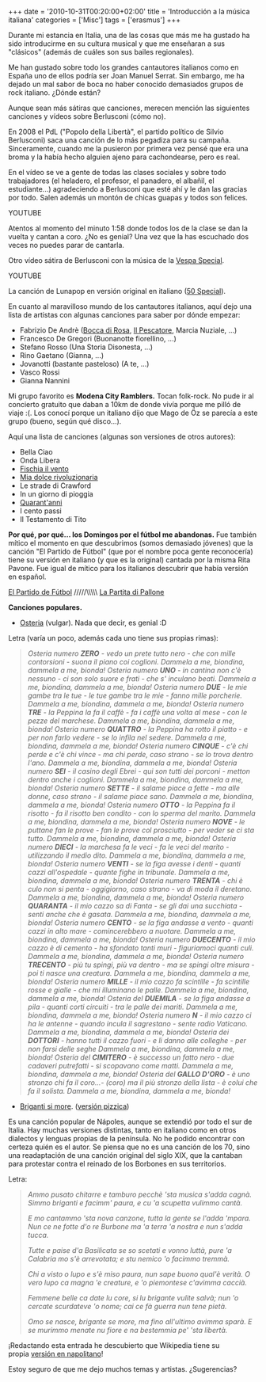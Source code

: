 +++
date = '2010-10-31T00:20:00+02:00'
title = 'Introducción a la música italiana'
categories = ['Misc']
tags = ['erasmus']
+++

Durante mi estancia en Italia, una de las cosas que más me ha gustado ha sido introducirme en su cultura musical y que me enseñaran a sus "clásicos" (además de cuáles son sus bailes regionales).

Me han gustado sobre todo los grandes cantautores italianos como en España uno de ellos podría ser Joan Manuel Serrat. Sin embargo, me ha dejado un mal sabor de boca no haber conocido demasiados grupos de rock italiano. ¿Dónde están?

Aunque sean más sátiras que canciones, merecen mención las siguientes canciones y vídeos sobre Berlusconi (cómo no).

En 2008 el PdL ("Popolo della Libertà", el partido político de Silvio Berlusconi) saca una canción de lo más pegadiza para su campaña. Sinceramente, cuando me la pusieron por primera vez pensé que era una broma y la había hecho alguien ajeno para cachondearse, pero es real.

En el vídeo se ve a gente de todas las clases sociales y sobre todo trabajadores (el heladero, el profesor, el panadero, el albañil, el estudiante...) agradeciendo a Berlusconi que esté ahí y le dan las gracias por todo. Salen además un montón de chicas guapas y todos son felices.

YOUTUBE

Atentos al momento del minuto 1:58 donde todos los de la clase se dan la vuelta y cantan a coro. ¿No es genial? Una vez que la has escuchado dos veces no puedes parar de cantarla.

Otro vídeo sátira de Berlusconi con la música de la [Vespa Special](http://www.youtube.com/watch?v=Md702EbjnkY).

YOUTUBE

La canción de Lunapop en versión original en italiano ([50 Special](http://www.youtube.com/watch?v=8bN2-DgXk3U)).

En cuanto al maravilloso mundo de los cantautores italianos, aquí dejo una lista de artistas con algunas canciones para saber por dónde empezar:

- Fabrizio De Andrè ([Bocca di Rosa](http://www.youtube.com/watch?v=5iGoQ-0yb7E), [Il Pescatore](http://www.youtube.com/watch?v=6e0jMmmy2yc), Marcia Nuziale, ...)
- Francesco De Gregori (Buonanotte fiorellino, ...)
- Stefano Rosso (Una Storia Disonesta, ...)
- Rino Gaetano (Gianna, ...)
- Jovanotti (bastante pasteloso) (A te, ...)
- Vasco Rossi
- Gianna Nannini

Mi grupo favorito es **Modena City Ramblers.** Tocan folk-rock. No pude ir al concierto gratuito que daban a 10km de donde vivía porque me pilló de viaje :(. Los conocí porque un italiano dijo que Mago de Öz se parecía a este grupo (bueno, según qué disco...).

Aquí una lista de canciones (algunas son versiones de otros autores):

- Bella Ciao
- Onda Libera
- [Fischia il vento](http://www.youtube.com/watch?v=N6HCNwyfvdo)
- [Mia dolce rivoluzionaria](http://www.youtube.com/watch?v=HK7nbWqDAb0)
- Le strade di Crawford
- In un giorno di pioggia
- [Quarant'anni](http://www.youtube.com/watch?v=f_wYdY5-A0c)
- I cento passi
- Il Testamento di Tito

**Por qué, por qué... los Domingos por el fútbol me abandonas.** Fue también mítico el momento en que descubrimos (somos demasiado jóvenes) que la canción "El Partido de Fútbol" (que por el nombre poca gente reconocería) tiene su versión en italiano (y que es la original) cantada por la misma Rita Pavone. Fue igual de mítico para los italianos descubrir que había versión en español.

[El Partido de Fútbol](http://www.youtube.com/watch?v=Rd9H7SYVuh0) /////\\\\\\\\\\ [La Partita di Pallone](http://www.youtube.com/watch?v=DERSWPBE0Xc)

**Canciones populares.**

- [Osteria](http://www.youtube.com/watch?v=wPmdx-hbSo4) (vulgar). Nada que decir, es genial :D

Letra (varía un poco, además cada uno tiene sus propias rimas):

> *Osteria numero **ZERO** - vedo un prete tutto nero - che con mille contorsioni - suona il piano coi coglioni.*
> *Dammela a me, biondina, dammela a me, bionda!*
> *Osteria numero **UNO** - in cantina non c'è nessuno - ci son solo suore e frati - che s' inculano beati.*
> *Dammela a me, biondina, dammela a me, bionda!*
> *Osteria numero **DUE** - le mie gambe tra le tue - le tue gambe tra le mie - fanno mille porcherie.*
> *Dammela a me, biondina, dammela a me, bionda!*
> *Osteria numero **TRE** - la Peppina la fa il caffè - fa i caffè una volta al mese - con le pezze del marchese.*
> *Dammela a me, biondina, dammela a me, bionda!*
> *Osteria numero **QUATTRO** - la Peppina ha rotto il piatto - e per non farlo vedere - se lo infila nel sedere.*
> *Dammela a me, biondina, dammela a me, bionda!*
> *Osteria numero **CINQUE** - c'è chi perde e c'è chi vince - ma chi perde, caso strano - se lo trova dentro l'ano.*
> *Dammela a me, biondina, dammela a me, bionda!*
> *Osteria numero **SEI** - il casino degli Ebrei - qui son tutti dei porconi - metton dentro anche i coglioni.*
> *Dammela a me, biondina, dammela a me, bionda!*
> *Osteria numero **SETTE** - il salame piace a fette - ma alle donne, caso strano - il salame piace sano.*
> *Dammela a me, biondina, dammela a me, bionda!*
> *Osteria numero **OTTO** - la Peppina fa il risotto - fa il risotto ben condito - con lo sperma del marito.*
> *Dammela a me, biondina, dammela a me, bionda!*
> *Osteria numero **NOVE** - le puttane fan le prove - fan le prove col prosciutto - per veder se ci sta tutto.*
> *Dammela a me, biondina, dammela a me, bionda!*
> *Osteria numero **DIECI** - la marchesa fa le veci - fa le veci del marito - utilizzando il medio dito.*
> *Dammela a me, biondina, dammela a me, bionda!*
> *Osteria numero **VENTI** - se la figa avesse i denti - quanti cazzi all'ospedale - quante fighe in tribunale.*
> *Dammela a me, biondina, dammela a me, bionda!*
> *Osteria numero **TRENTA** - chi è culo non si penta - oggigiorno, caso strano - va di moda il deretano.*
> *Dammela a me, biondina, dammela a me, bionda!*
> *Osteria numero **QUARANTA** - il mio cazzo sa di Fanta - se gli dai una succhiata - senti anche che è gasata.*
> *Dammela a me, biondina, dammela a me, bionda!*
> *Osteria numero **CENTO** - se la figa andasse a vento - quanti cazzi in alto mare - comincerebbero a nuotare.*
> *Dammela a me, biondina, dammela a me, bionda!*
> *Osteria numero **DUECENTO** - il mio cazzo è di cemento - ha sfondato tanti muri - figuriamoci quanti culi.*
> *Dammela a me, biondina, dammela a me, bionda!*
> *Osteria numero **TRECENTO** - più tu spingi, più va dentro - ma se spingi oltre misura - poi ti nasce una creatura.*
> *Dammela a me, biondina, dammela a me, bionda!*
> *Osteria numero **MILLE** - il mio cazzo fa scintille - fa scintille rosse e gialle - che mi illuminano le palle.*
> *Dammela a me, biondina, dammela a me, bionda!*
> *Osteria del **DUEMILA** - se la figa andasse a pila - quanti corti circuiti - tra le palle dei mariti.*
> *Dammela a me, biondina, dammela a me, bionda!*
> *Osteria numero **N** - il mio cazzo ci ha le antenne - quando incula il sagrestano - sente radio Vaticano.*
> *Dammela a me, biondina, dammela a me, bionda!*
> *Osteria dei **DOTTORI** - hanno tutti il cazzo fuori - e li danno alle colleghe - per non farsi delle seghe*
> *Dammela a me, biondina, dammela a me, bionda!*
> *Osteria del **CIMITERO** - è successo un fatto nero - due cadaveri putrefatti - si scopavano come matti.*
> *Dammela a me, biondina, dammela a me, bionda!*
> *Osteria del **GALLO D'ORO** - è uno stronzo chi fa il coro...- (coro) ma il più stronzo della lista - è colui che fa il solista.*
> *Dammela a me, biondina, dammela a me, bionda!*

- [Briganti si more](http://www.youtube.com/watch?v=uKSd0lMZvrA). ([versión pizzica](http://www.youtube.com/watch?v=TvC3DcUtiUE))  

Es una canción popular de Nápoles, aunque se extendió por todo el sur de Italia. Hay muchas versiones distintas, tanto en italiano como en otros dialectos y lenguas propias de la península. No he podido encontrar con certeza quién es el autor. Se piensa que no es una canción de los 70, sino una readaptación de una canción original del siglo XIX, que la cantaban para protestar contra el reinado de los Borbones en sus territorios.

Letra:

> *Ammo pusato chitarre e tamburo
> pecchè 'sta musica s'adda cagnà.
> Simmo briganti e facimm' paura,
> e cu 'a scupetta vulimmo cantà.*
>
> *E mo cantammo 'sta nova canzone,
> tutta la gente se l'adda 'mpara.
> Nun ce ne fotte d'o re Burbone
> ma 'a terra 'a nostra e nun s'adda tucca.*
>
> *Tutte e paise d'a Basilicata
> se so scetati e vonno luttà,
> pure 'a Calabria mo s'è arrevotata;
> e stu nemico 'o facimmo tremmà.*
>
> *Chi a visto o lupo e s'è miso paura,
> nun sape buono qual'è verità.
> O vero lupo ca magna 'e creature,
> e 'o piemontese c'avimma caccià.*
>
> *Femmene belle ca date lu core,
> si lu brigante vulite salvà;
> nun 'o cercate scurdateve 'o nome;
> cai ce fà guerra nun tene pietà.*
>
> *Omo se nasce, brigante se more,
> ma fino all'ultimo avimma sparà.
> E se murimmo menate nu fiore
> e na bestemmia pe' 'sta libertà.*

¡Redactando esta entrada he descubierto que Wikipedia tiene su propia [versión en napolitano](http://nap.wikipedia.org/wiki/Paggena_prencepale)!

Estoy seguro de que me dejo muchos temas y artistas. ¿Sugerencias?
